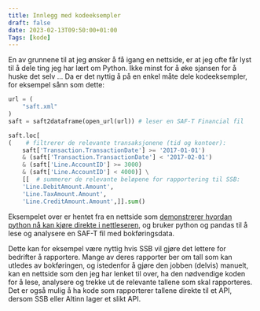 ```yaml
---
title: Innlegg med kodeeksempler
draft: false
date: 2023-02-13T09:50:00+01:00
Tags: [kode]
---
```

En av grunnene til at jeg ønsker å få igang en nettside, er at jeg ofte får lyst til å dele ting jeg har lært om Python. Ikke minst for å øke sjansen for å huske det selv ... Da er det nyttig å på en enkel måte dele kodeeksempler, for eksempel sånn som dette:

```python
url = (
    "saft.xml"
)
saft = saft2dataframe(open_url(url)) # leser en SAF-T Financial fil

saft.loc[
(    # filtrerer de relevante transaksjonene (tid og kontoer):
    saft['Transaction.TransactionDate'] >= '2017-01-01')     
    & (saft['Transaction.TransactionDate'] < '2017-02-01')   
    & (saft['Line.AccountID'] >= 3000)          
    & (saft['Line.AccountID'] < 4000)] \
    [[  # summerer de relevante beløpene for rapportering til SSB:
    'Line.DebitAmount.Amount',  
    'Line.TaxAmount.Amount',
    'Line.CreditAmount.Amount',]].sum()
```

Eksempelet over er hentet fra en nettside som [demonstrerer hvordan python nå kan kjøre direkte i nettleseren](https://nordicsmartgovernment.github.io/saf-t_analyse_pwa/), og bruker python og pandas
til å lese og analysere en SAF-T fil med bokføringsdata.

Dette kan for eksempel være nyttig hvis
SSB vil gjøre det lettere for bedrifter å rapportere. Mange av deres rapporter ber om tall som kan
utledes av bokføringen, og istedenfor å gjøre den jobben (delvis) manuelt, kan en nettside som den jeg har lenket til over, ha den nødvendige koden for å lese, analysere og trekke ut de relevante tallene 
som skal rapporteres. Det er også mulig å ha kode som rapporterer tallene direkte til et API, dersom
SSB eller Altinn lager et slikt API.